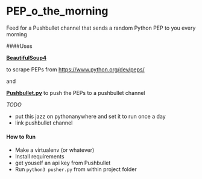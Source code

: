 # PEP_o_the_morning
Feed for a Pushbullet channel that sends a random Python PEP to you every morning

####Uses

[**BeautifulSoup4**](https://www.crummy.com/software/BeautifulSoup/bs4/doc/)

to scrape PEPs from https://www.python.org/dev/peps/

and

[**Pushbullet.py**](https://github.com/randomchars/pushbullet.py) to push the PEPs to a pushbullet channel

*TODO*
* put this jazz on pythonanywhere and set it to run once a day
* link pushbullet channel



#### How to Run
* Make a virtualenv (or whatever)
* Install requirements
* get youself an api key from Pushbullet
* Run `python3 pusher.py` from within project folder